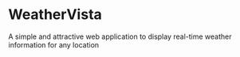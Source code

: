 # WeatherVista
A simple and attractive web application to display real-time weather information for any location
